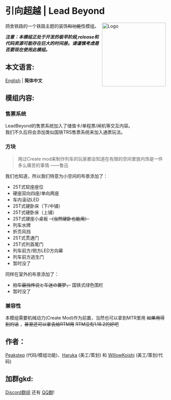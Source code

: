 # 引向超越 | Lead Beyond

鸽舍铁路的一个铁路主题的装饰~~和功能~~性模组。
<img src="src/main/resources/icon.png" width = "200" height = "200" alt="Logo" align=right />


***注意：本模组正处于开发的极早阶段,release和代码资源可能存在巨大的时间差。请谨慎考虑是否要现在使用此模组。***
## 本文语言:
[English](README_EN.md) | **简体中文**

## 模组内容:
### 售票系统
LeadBeyond的售票系统加入了储值卡/单程票/闸机等交互内容。  
我们不久后将会添加类似国铁TRS售票系统来加入通票玩法。
### 方块
> 用过Create mod来制作列车的玩家都会知道在有限的空间里放内饰是一件多么痛苦的事情  ——鲁迅

我们也知道，所以我们特意为小空间的布景添加了：
- 25T式软座座位
- 硬座双向四座/单向两座
- 车内滚动LED
- 25T式硬卧床（下/中铺）
- 25T式硬卧床（上铺）
- 25T式硬座小桌板 ~~（当然硬卧也能用）~~
- 列车水牌
- 折页风挡
- 25T式贯通门
- 25T式列首尾门
- 列车前方/侧方LED方向幕
- 列车前方逃生门
- 暂时没了

同样在室外的布景添加了：
- ~~拍车最挡传说と车迷の噩梦，~~ 国铁式绿色围栏
- 暂时没了

### 兼容性
本模组需要机械动力(Create Mod)作为前置，当然也可以拿到MTR里用 ~~如果用得到的话~~ ，~~甚至还可以拿去给RTM用~~ ~~RTM没有1.18.2的好吧~~
## 作者：
[Peakstep](https://github.com/pkstDev) (代码/模组功能)、[Haruka](https://github.com/radekemia) (美工/策划) 和 [WillowKoishi](https://github.com/WillowKoishi) (美工/策划/代码)
## 加群gkd:
[Discord群组](https://discord.gg/HnWwDprPSr) 还有 [QQ群](https://jq.qq.com/?_wv=1027&k=QCpaGWUY)!
